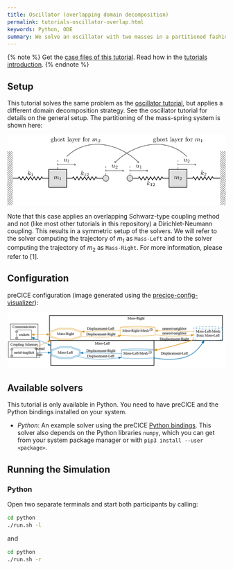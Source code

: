 ```yaml
---
title: Oscillator (overlapping domain decomposition)
permalink: tutorials-oscillator-overlap.html
keywords: Python, ODE
summary: We solve an oscillator with two masses in a partitioned fashion with overlapping domain decomposition. Each mass is solved by an independent ODE.
---
```


{% note %}
Get the [case files of this tutorial](https://github.com/precice/tutorials/tree/master/oscillator-overlap). Read how in the [tutorials introduction](https://www.precice.org/tutorials.html).
{% endnote %}

## Setup

This tutorial solves the same problem as the [oscillator tutorial](https://precice.org/tutorials-oscillator.html), but applies a different domain decomposition strategy. See the oscillator tutorial for details on the general setup. The partitioning of the mass-spring system is shown here:

![Schematic drawing of oscillator example with overlapping domain decomposition](images/tutorials-oscillator-overlap-dd.png)

Note that this case applies an overlapping Schwarz-type coupling method and not (like most other tutorials in this repository) a Dirichlet-Neumann coupling. This results in a symmetric setup of the solvers. We will refer to the solver computing the trajectory of $m_1$ as `Mass-Left` and to the solver computing the trajectory of $m_2$ as `Mass-Right`. For more information, please refer to [1].

## Configuration

preCICE configuration (image generated using the [precice-config-visualizer](https://precice.org/tooling-config-visualization.html)):

![preCICE configuration visualization](images/tutorials-oscillator-overlap-precice-config.png)

## Available solvers

This tutorial is only available in Python. You need to have preCICE and the Python bindings installed on your system.

- *Python*: An example solver using the preCICE [Python bindings](https://www.precice.org/installation-bindings-python.html). This solver also depends on the Python libraries `numpy`, which you can get from your system package manager or with `pip3 install --user <package>`.

## Running the Simulation

### Python

Open two separate terminals and start both participants by calling:

```bash
cd python
./run.sh -l
```

and

```bash
cd python
./run.sh -r
```
